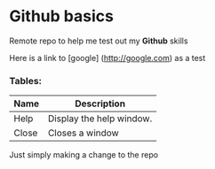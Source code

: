# Github basics
Remote repo to help me test out my **Github** skills

Here is a link to [google] (http://google.com) as a test

### Tables:

| Name | Description          |
| ------------- | ----------- |
| Help      | Display the help window.|
| Close     | Closes a window     |

Just simply making a change to the repo
